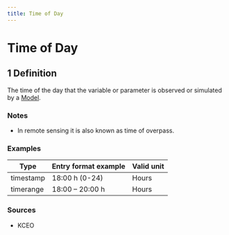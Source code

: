 ```yaml
---
title: Time of Day
---
```


# Time of Day

## 1 Definition

The time of the day that the variable or parameter is observed or simulated by a [Model](../model).

### Notes 

- In remote sensing it is also known as time of overpass.

### Examples 

| Type      | Entry format example | Valid unit       |
|-----------|----------------------|------------------|
| timestamp | 18:00 h (0-24)       | Hours            |
| timerange | 18:00 – 20:00 h      | Hours            |

### Sources 
- KCEO
